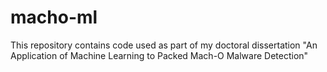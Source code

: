 # macho-ml
This repository contains code used as part of my doctoral dissertation "An Application of Machine Learning to Packed Mach-O Malware Detection"
